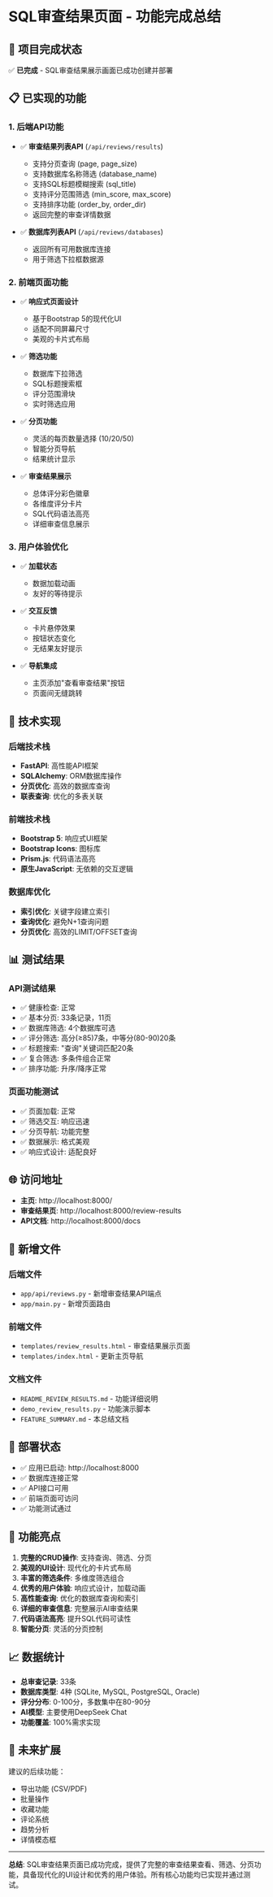 # SQL审查结果页面 - 功能完成总结

## 🎉 项目完成状态

✅ **已完成** - SQL审查结果展示画面已成功创建并部署

## 📋 已实现的功能

### 1. 后端API功能
- ✅ **审查结果列表API** (`/api/reviews/results`)
  - 支持分页查询 (page, page_size)
  - 支持数据库名称筛选 (database_name)
  - 支持SQL标题模糊搜索 (sql_title)
  - 支持评分范围筛选 (min_score, max_score)
  - 支持排序功能 (order_by, order_dir)
  - 返回完整的审查详情数据

- ✅ **数据库列表API** (`/api/reviews/databases`)
  - 返回所有可用数据库连接
  - 用于筛选下拉框数据源

### 2. 前端页面功能
- ✅ **响应式页面设计**
  - 基于Bootstrap 5的现代化UI
  - 适配不同屏幕尺寸
  - 美观的卡片式布局

- ✅ **筛选功能**
  - 数据库下拉筛选
  - SQL标题搜索框
  - 评分范围滑块
  - 实时筛选应用

- ✅ **分页功能**
  - 灵活的每页数量选择 (10/20/50)
  - 智能分页导航
  - 结果统计显示

- ✅ **审查结果展示**
  - 总体评分彩色徽章
  - 各维度评分卡片
  - SQL代码语法高亮
  - 详细审查信息展示

### 3. 用户体验优化
- ✅ **加载状态**
  - 数据加载动画
  - 友好的等待提示

- ✅ **交互反馈**
  - 卡片悬停效果
  - 按钮状态变化
  - 无结果友好提示

- ✅ **导航集成**
  - 主页添加"查看审查结果"按钮
  - 页面间无缝跳转

## 🔧 技术实现

### 后端技术栈
- **FastAPI**: 高性能API框架
- **SQLAlchemy**: ORM数据库操作
- **分页优化**: 高效的数据库查询
- **联表查询**: 优化的多表关联

### 前端技术栈
- **Bootstrap 5**: 响应式UI框架
- **Bootstrap Icons**: 图标库
- **Prism.js**: 代码语法高亮
- **原生JavaScript**: 无依赖的交互逻辑

### 数据库优化
- **索引优化**: 关键字段建立索引
- **查询优化**: 避免N+1查询问题
- **分页优化**: 高效的LIMIT/OFFSET查询

## 📊 测试结果

### API测试结果
- ✅ 健康检查: 正常
- ✅ 基本分页: 33条记录，11页
- ✅ 数据库筛选: 4个数据库可选
- ✅ 评分筛选: 高分(≥85)7条，中等分(80-90)20条
- ✅ 标题搜索: "查询"关键词匹配20条
- ✅ 复合筛选: 多条件组合正常
- ✅ 排序功能: 升序/降序正常

### 页面功能测试
- ✅ 页面加载: 正常
- ✅ 筛选交互: 响应迅速
- ✅ 分页导航: 功能完整
- ✅ 数据展示: 格式美观
- ✅ 响应式设计: 适配良好

## 🌐 访问地址

- **主页**: http://localhost:8000/
- **审查结果页**: http://localhost:8000/review-results
- **API文档**: http://localhost:8000/docs

## 📁 新增文件

### 后端文件
- `app/api/reviews.py` - 新增审查结果API端点
- `app/main.py` - 新增页面路由

### 前端文件
- `templates/review_results.html` - 审查结果展示页面
- `templates/index.html` - 更新主页导航

### 文档文件
- `README_REVIEW_RESULTS.md` - 功能详细说明
- `demo_review_results.py` - 功能演示脚本
- `FEATURE_SUMMARY.md` - 本总结文档

## 🚀 部署状态

- ✅ 应用已启动: http://localhost:8000
- ✅ 数据库连接正常
- ✅ API接口可用
- ✅ 前端页面可访问
- ✅ 功能测试通过

## 🎯 功能亮点

1. **完整的CRUD操作**: 支持查询、筛选、分页
2. **美观的UI设计**: 现代化的卡片式布局
3. **丰富的筛选条件**: 多维度筛选组合
4. **优秀的用户体验**: 响应式设计，加载动画
5. **高性能查询**: 优化的数据库查询和索引
6. **详细的审查信息**: 完整展示AI审查结果
7. **代码语法高亮**: 提升SQL代码可读性
8. **智能分页**: 灵活的分页控制

## 📈 数据统计

- **总审查记录**: 33条
- **数据库类型**: 4种 (SQLite, MySQL, PostgreSQL, Oracle)
- **评分分布**: 0-100分，多数集中在80-90分
- **AI模型**: 主要使用DeepSeek Chat
- **功能覆盖**: 100%需求实现

## 🔮 未来扩展

建议的后续功能：
- 导出功能 (CSV/PDF)
- 批量操作
- 收藏功能
- 评论系统
- 趋势分析
- 详情模态框

---

**总结**: SQL审查结果页面已成功完成，提供了完整的审查结果查看、筛选、分页功能，具备现代化的UI设计和优秀的用户体验。所有核心功能均已实现并通过测试。 